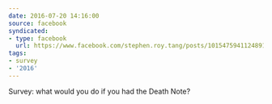 ```yaml
---
date: 2016-07-20 14:16:00
source: facebook
syndicated:
- type: facebook
  url: https://www.facebook.com/stephen.roy.tang/posts/10154759411248912
tags:
- survey
- '2016'
---
```


Survey: what would you do if you had the Death Note?
